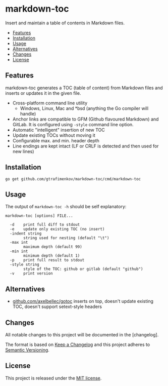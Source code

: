 markdown-toc
============

Insert and maintain a table of contents in Markdown files.

- [Features](#features)
- [Installation](#installation)
- [Usage](#usage)
- [Alternatives](#alternatives)
- [Changes](#changes)
- [License](#license)


Features
--------

markdown-toc generates a TOC (table of content) from Markdown files and inserts or
updates it in the given file.

- Cross-platform command line utility
  - Windows, Linux, Mac and *bsd (anything the Go compiler will handle)
- Anchor links are compatible to GFM (Github flavoured Markdown) and GitLab.  It is configured
  using `-style` command line option.
- Automatic "intelligent" insertion of new TOC
- Update existing TOCs without moving it
- Configurable max. and min. header depth
- Line endings are kept intact (LF or CRLF is detected and then used for new lines)


Installation
------------

```
go get github.com/gtrafimenkov/markdown-toc/cmd/markdown-toc
```

Usage
-----

The output of `markdown-toc -h` should be self explanatory:

```
markdown-toc [options] FILE...

  -d	print full diff to stdout
  -e	update only existing TOC (no insert)
  -indent string
    	string used for nesting (default "\t")
  -max int
    	maximum depth (default 99)
  -min int
    	minimum depth (default 1)
  -p	print full result to stdout
  -style string
    	style of the TOC: github or gitlab (default "github")
  -v	print version
```


Alternatives
------------

- [github.com/axelbellec/gotoc](https://github.com/axelbellec/gotoc) inserts on
  top, doesn't update existing TOC, doesn't support setext-style headers


Changes
-------

All notable changes to this project will be documented in the [changelog].

The format is based on [Keep a Changelog](http://keepachangelog.com/) and this
project adheres to [Semantic Versioning](http://semver.org/).


License
-------

This project is released under the [MIT license](LICENSE).
